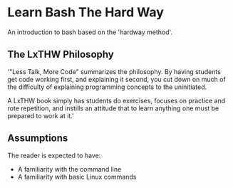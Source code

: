 # Learn Bash The Hard Way

An introduction to bash based on the 'hardway method'.

## The LxTHW Philosophy

'"Less Talk, More Code" summarizes the philosophy. By having students get code
working first, and explaining it second, you cut down on much of the difficulty
of explaining programming concepts to the uninitiated.

A LxTHW book simply has students do exercises, focuses on practice and rote
repetition, and instills an attitude that to learn anything one must be prepared
to work at it.'

## Assumptions

The reader is expected to have:

- A familiarity with the command line
- A familiarity with basic Linux commands
